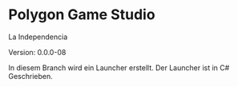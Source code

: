 # Polygon Game Studio
La Independencia

Version: 0.0.0-08

In diesem Branch wird ein Launcher erstellt.
Der Launcher ist in C# Geschrieben.